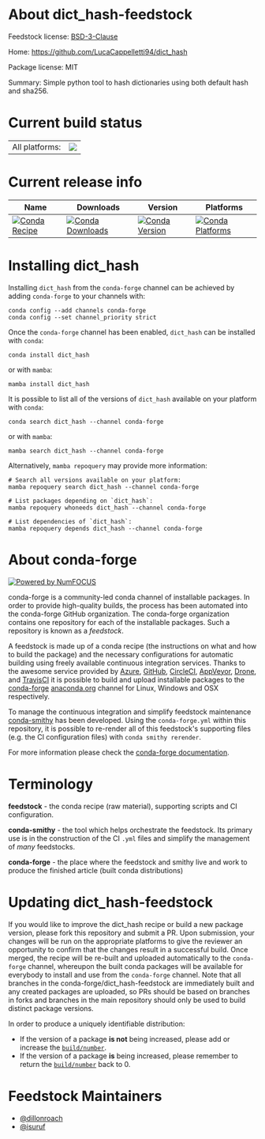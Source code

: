About dict_hash-feedstock
=========================

Feedstock license: [BSD-3-Clause](https://github.com/conda-forge/dict_hash-feedstock/blob/main/LICENSE.txt)

Home: https://github.com/LucaCappelletti94/dict_hash

Package license: MIT

Summary: Simple python tool to hash dictionaries using both default hash and sha256.

Current build status
====================


<table><tr><td>All platforms:</td>
    <td>
      <a href="https://dev.azure.com/conda-forge/feedstock-builds/_build/latest?definitionId=21149&branchName=main">
        <img src="https://dev.azure.com/conda-forge/feedstock-builds/_apis/build/status/dict_hash-feedstock?branchName=main">
      </a>
    </td>
  </tr>
</table>

Current release info
====================

| Name | Downloads | Version | Platforms |
| --- | --- | --- | --- |
| [![Conda Recipe](https://img.shields.io/badge/recipe-dict_hash-green.svg)](https://anaconda.org/conda-forge/dict_hash) | [![Conda Downloads](https://img.shields.io/conda/dn/conda-forge/dict_hash.svg)](https://anaconda.org/conda-forge/dict_hash) | [![Conda Version](https://img.shields.io/conda/vn/conda-forge/dict_hash.svg)](https://anaconda.org/conda-forge/dict_hash) | [![Conda Platforms](https://img.shields.io/conda/pn/conda-forge/dict_hash.svg)](https://anaconda.org/conda-forge/dict_hash) |

Installing dict_hash
====================

Installing `dict_hash` from the `conda-forge` channel can be achieved by adding `conda-forge` to your channels with:

```
conda config --add channels conda-forge
conda config --set channel_priority strict
```

Once the `conda-forge` channel has been enabled, `dict_hash` can be installed with `conda`:

```
conda install dict_hash
```

or with `mamba`:

```
mamba install dict_hash
```

It is possible to list all of the versions of `dict_hash` available on your platform with `conda`:

```
conda search dict_hash --channel conda-forge
```

or with `mamba`:

```
mamba search dict_hash --channel conda-forge
```

Alternatively, `mamba repoquery` may provide more information:

```
# Search all versions available on your platform:
mamba repoquery search dict_hash --channel conda-forge

# List packages depending on `dict_hash`:
mamba repoquery whoneeds dict_hash --channel conda-forge

# List dependencies of `dict_hash`:
mamba repoquery depends dict_hash --channel conda-forge
```


About conda-forge
=================

[![Powered by
NumFOCUS](https://img.shields.io/badge/powered%20by-NumFOCUS-orange.svg?style=flat&colorA=E1523D&colorB=007D8A)](https://numfocus.org)

conda-forge is a community-led conda channel of installable packages.
In order to provide high-quality builds, the process has been automated into the
conda-forge GitHub organization. The conda-forge organization contains one repository
for each of the installable packages. Such a repository is known as a *feedstock*.

A feedstock is made up of a conda recipe (the instructions on what and how to build
the package) and the necessary configurations for automatic building using freely
available continuous integration services. Thanks to the awesome service provided by
[Azure](https://azure.microsoft.com/en-us/services/devops/), [GitHub](https://github.com/),
[CircleCI](https://circleci.com/), [AppVeyor](https://www.appveyor.com/),
[Drone](https://cloud.drone.io/welcome), and [TravisCI](https://travis-ci.com/)
it is possible to build and upload installable packages to the
[conda-forge](https://anaconda.org/conda-forge) [anaconda.org](https://anaconda.org/)
channel for Linux, Windows and OSX respectively.

To manage the continuous integration and simplify feedstock maintenance
[conda-smithy](https://github.com/conda-forge/conda-smithy) has been developed.
Using the ``conda-forge.yml`` within this repository, it is possible to re-render all of
this feedstock's supporting files (e.g. the CI configuration files) with ``conda smithy rerender``.

For more information please check the [conda-forge documentation](https://conda-forge.org/docs/).

Terminology
===========

**feedstock** - the conda recipe (raw material), supporting scripts and CI configuration.

**conda-smithy** - the tool which helps orchestrate the feedstock.
                   Its primary use is in the construction of the CI ``.yml`` files
                   and simplify the management of *many* feedstocks.

**conda-forge** - the place where the feedstock and smithy live and work to
                  produce the finished article (built conda distributions)


Updating dict_hash-feedstock
============================

If you would like to improve the dict_hash recipe or build a new
package version, please fork this repository and submit a PR. Upon submission,
your changes will be run on the appropriate platforms to give the reviewer an
opportunity to confirm that the changes result in a successful build. Once
merged, the recipe will be re-built and uploaded automatically to the
`conda-forge` channel, whereupon the built conda packages will be available for
everybody to install and use from the `conda-forge` channel.
Note that all branches in the conda-forge/dict_hash-feedstock are
immediately built and any created packages are uploaded, so PRs should be based
on branches in forks and branches in the main repository should only be used to
build distinct package versions.

In order to produce a uniquely identifiable distribution:
 * If the version of a package **is not** being increased, please add or increase
   the [``build/number``](https://docs.conda.io/projects/conda-build/en/latest/resources/define-metadata.html#build-number-and-string).
 * If the version of a package **is** being increased, please remember to return
   the [``build/number``](https://docs.conda.io/projects/conda-build/en/latest/resources/define-metadata.html#build-number-and-string)
   back to 0.

Feedstock Maintainers
=====================

* [@dillonroach](https://github.com/dillonroach/)
* [@isuruf](https://github.com/isuruf/)

